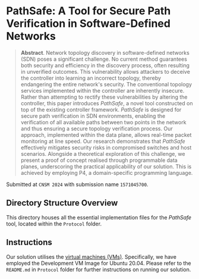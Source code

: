 # PathSafe: A Tool for Secure Path Verification in Software-Defined Networks

> **Abstract**.
Network topology discovery in software-defined networks (SDN) poses a significant challenge. No current method guarantees both security and efficiency in the discovery process, often resulting in unverified outcomes. This vulnerability allows attackers to deceive the controller into learning an incorrect topology, thereby endangering the entire network's security. The conventional topology services implemented within the controller are inherently insecure. Rather than attempting to rectify these vulnerabilities by altering the controller, this paper introduces _PathSafe_, a novel tool constructed on top of the existing controller framework. _PathSafe_ is designed for secure path verification in SDN environments, enabling the verification of all available paths between two points in the network and thus ensuring a secure topology verification process. Our approach, implemented within the data plane, allows real-time packet monitoring at line speed. Our research demonstrates that _PathSafe_ effectively mitigates security risks in compromised switches and host scenarios. Alongside a theoretical exploration of this challenge, we present a proof of concept realised through programmable data planes, underscoring the practical applicability of our solution. This is achieved by employing P4, a domain-specific programming language.

Submitted at `CNSM 2024` with submission name `1571045700`.

## Directory Structure Overview

This directory houses all the essential implementation files for the _PathSafe_ tool, located within the `Protocol` folder.

## Instructions

Our solution utilises the [virtual machines (VMs)](https://github.com/jafingerhut/p4-guide/blob/master/bin/README-install-troubleshooting.md). Specifically, we have employed the Development VM Image for Ubuntu 20.04. Please refer to the `README.md` in `Protocol` folder for further instructions on running our solution.
